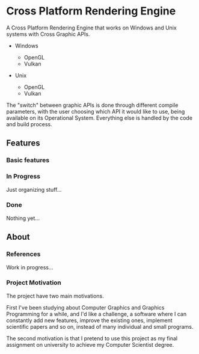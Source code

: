 # Cross Platform Rendering Engine

A Cross Platform Rendering Engine that works on Windows and Unix systems with 
Cross Graphic APIs.

- Windows
    - OpenGL
    - Vulkan

- Unix 
    - OpenGL
    - Vulkan

The "switch" between graphic APIs is done through different compile parameters,
with the user choosing which API it would like to use, being available on its
Operational System. Everything else is handled by the code and build process.

## Features

### Basic features

### In Progress 

Just organizing stuff...

### Done 

Nothing yet...

## About

### References

Work in progress...

### Project Motivation

The project have two main motivations. 

First I've been studying about Computer Graphics and Graphics Programming for 
a while, and I'd like a challenge, a software where I can constantly add new 
features, improve the existing ones, implement scientific papers and so on, 
instead of many individual and small programs. 

The second motivation is that I pretend to use this project as my final
assignment on university to achieve my Computer Scientist degree.
